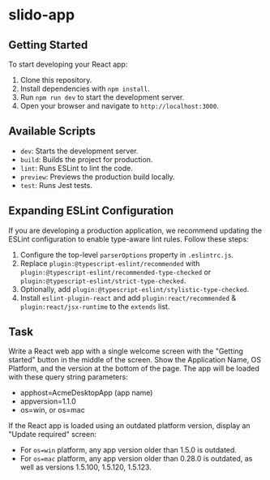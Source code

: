 # slido-app

## Getting Started

To start developing your React app:

1. Clone this repository.
2. Install dependencies with `npm install`.
3. Run `npm run dev` to start the development server.
4. Open your browser and navigate to `http://localhost:3000`.

## Available Scripts

- `dev`: Starts the development server.
- `build`: Builds the project for production.
- `lint`: Runs ESLint to lint the code.
- `preview`: Previews the production build locally.
- `test`: Runs Jest tests.

## Expanding ESLint Configuration

If you are developing a production application, we recommend updating the ESLint configuration to enable type-aware lint rules. Follow these steps:

1. Configure the top-level `parserOptions` property in `.eslintrc.js`.
2. Replace `plugin:@typescript-eslint/recommended` with `plugin:@typescript-eslint/recommended-type-checked` or `plugin:@typescript-eslint/strict-type-checked`.
3. Optionally, add `plugin:@typescript-eslint/stylistic-type-checked`.
4. Install `eslint-plugin-react` and add `plugin:react/recommended` & `plugin:react/jsx-runtime` to the `extends` list.

## Task

Write a React web app with a single welcome screen with the "Getting started" button in the middle of the screen. Show the Application Name, OS Platform, and the version at the bottom of the page. The app will be loaded with these query string parameters:
- apphost=AcmeDesktopApp (app name)
- appversion=1.1.0
- os=win, or os=mac

If the React app is loaded using an outdated platform version, display an "Update required" screen:
- For `os=win` platform, any app version older than 1.5.0 is outdated.
- For `os=mac` platform, any app version older than 0.28.0 is outdated, as well as versions 1.5.100, 1.5.120, 1.5.123.
